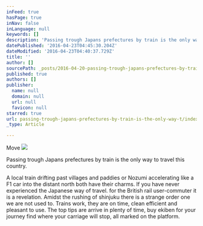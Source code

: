 ```yaml
---
inFeed: true
hasPage: true
inNav: false
inLanguage: null
keywords: []
description: 'Passing trough Japans prefectures by train is the only way to travel this country. '
datePublished: '2016-04-23T04:45:30.204Z'
dateModified: '2016-04-23T04:40:37.729Z'
title: ''
author: []
sourcePath: _posts/2016-04-20-passing-trough-japans-prefectures-by-train-is-the-only-way-t.md
published: true
authors: []
publisher:
  name: null
  domain: null
  url: null
  favicon: null
starred: true
url: passing-trough-japans-prefectures-by-train-is-the-only-way-t/index.html
_type: Article

---
```

Move
![](https://the-grid-user-content.s3-us-west-2.amazonaws.com/8a9afa91-cf2a-46df-9435-cdf75cada67f.jpg)

Passing trough Japans prefectures by train is the only way to travel this country. 

A local train drifting past villages and paddies or Nozumi accelerating like a F1 car into the distant north both have their charms. If you have never experienced the Japanese way of travel. for the British rail user-commuter it is a revelation. Amidst the rushing of shinjuku there is a strange order one we are not used to. Trains work, they are on time, clean efficient and pleasant to use. The top tips are arrive in plenty of time, buy ekiben for your journey find where your carriage will stop, all marked on the platform.